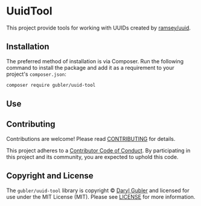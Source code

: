 # UuidTool

This project provide tools for working with UUIDs created by [ramsey/uuid][ramsey-uuid].

## Installation

The preferred method of installation is via Composer. Run the following command to install the package and add it as a requirement to your project's `composer.json`:

```bash
composer require gubler/uuid-tool
```

## Use



## Contributing

Contributions are welcome! Please read [CONTRIBUTING][contributing] for details.

This project adheres to a [Contributor Code of Conduct][conduct]. By participating in this project and its community, you are expected to uphold this code.

## Copyright and License

The `gubler/uuid-tool` library is copyright © [Daryl Gubler](http://dev88.co/) and licensed for use under the MIT License (MIT). Please see [LICENSE][] for more information.

[ramsey-uuid]: https://github.com/ramsey/uuid
[conduct]: https://github.com/gubler/uuid-tool/blob/master/CODE_OF_CONDUCT.md
[composer]: http://getcomposer.org/
[contributing]: https://github.com/gubler/uuid-tool/blob/master/CONTRIBUTING.md
[source]: https://github.com/gubler/uuid-tool
[release]: https://packagist.org/packages/gubler/uuid-tool
[license]: https://github.com/gubler/uuid-tool/blob/master/LICENSE
[build]: https://travis-ci.org/gubler/uuid-tool
[coverage]: https://coveralls.io/r/gubler/uuid-tool?branch=master
[downloads]: https://packagist.org/packages/gubler/uuid-tool
